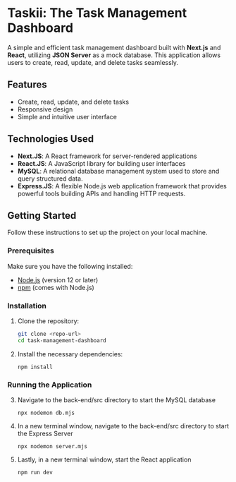 # Taskii: The Task Management Dashboard

A simple and efficient task management dashboard built with **Next.js** and **React**, utilizing **JSON Server** as a mock database. This application allows users to create, read, update, and delete tasks seamlessly.

## Features

- Create, read, update, and delete tasks
- Responsive design 
- Simple and intuitive user interface

## Technologies Used

- **Next.JS**: A React framework for server-rendered applications
- **React.JS**: A JavaScript library for building user interfaces
- **MySQL**: A relational database management system used to store and query structured data.
- **Express.JS**: A flexible Node.js web application framework that provides powerful tools building APIs and handling HTTP requests.

## Getting Started

Follow these instructions to set up the project on your local machine.

### Prerequisites

Make sure you have the following installed:

- [Node.js](https://nodejs.org/) (version 12 or later)
- [npm](https://www.npmjs.com/) (comes with Node.js)

### Installation

1. Clone the repository:

   ```bash
   git clone <repo-url>
   cd task-management-dashboard
   ```

2. Install the necessary dependencies:

    ```
    npm install
    ```

### Running the Application

3. Navigate to the back-end/src directory to start the MySQL database

    ```
    npx nodemon db.mjs
    ```

4. In a new terminal window, navigate to the back-end/src directory to start the Express Server

    ```
    npx nodemon server.mjs
    ```

5. Lastly, in a new terminal window, start the React application

    ```
    npm run dev
    ```
